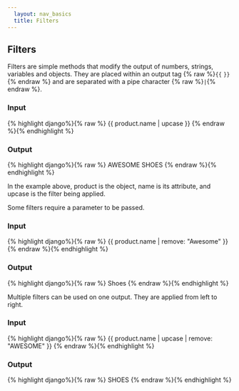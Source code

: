 ```yaml
---
  layout: nav_basics
  title: Filters
---
```


<h2 class="section-title">Filters</h2>

Filters are simple methods that modify the output of numbers, strings, variables and objects. They are placed within an output tag {% raw %}<code>{{</code> <code>}}</code>{% endraw %} and are separated with a pipe character {% raw %}<code>|</code>{% endraw %}.

<div class="panel">
  <div class="panel-header">
    <h3>Input</h3>
  </div>
  <div class="panel-body">
{% highlight django%}{% raw %}
<!-- product.name = "Awesome Shoes" -->
{{ product.name | upcase }}
{% endraw %}{% endhighlight %}
  </div>
</div>

<div class="panel">
  <div class="panel-header">
    <h3>Output</h3>
  </div>
  <div class="panel-body">
{% highlight django%}{% raw %}
AWESOME SHOES
{% endraw %}{% endhighlight %}
  </div>
</div>

In the example above, product is the object, name is its attribute, and upcase is the filter being applied.

Some filters require a parameter to be passed.

<div class="panel">
  <div class="panel-header">
    <h3>Input</h3>
  </div>
  <div class="panel-body">
{% highlight django%}{% raw %}
{{ product.name | remove: "Awesome" }}
{% endraw %}{% endhighlight %}
  </div>
</div>

<div class="panel">
  <div class="panel-header">
    <h3>Output</h3>
  </div>
  <div class="panel-body">
{% highlight django%}{% raw %}
Shoes
{% endraw %}{% endhighlight %}
  </div>
</div>

Multiple filters can be used on one output. They are applied from left to right.

<div class="panel">
  <div class="panel-header">
    <h3>Input</h3>
  </div>
  <div class="panel-body">
{% highlight django%}{% raw %}
<!-- product.name = "Awesome Shoes" -->
{{ product.name | upcase | remove: "AWESOME"  }}
{% endraw %}{% endhighlight %}
  </div>
</div>

<div class="panel">
  <div class="panel-header">
    <h3>Output</h3>
  </div>
  <div class="panel-body">
{% highlight django%}{% raw %}
SHOES
{% endraw %}{% endhighlight %}
  </div>
</div>